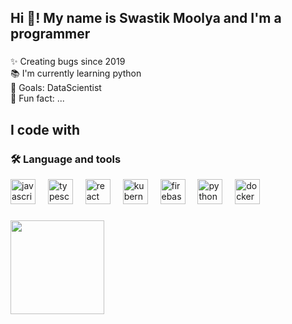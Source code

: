 
<h2 align="left">Hi 👋! My name is Swastik Moolya and I'm a programmer</h2>

###

<p align="left">✨ Creating bugs since 2019<br>📚 I'm currently learning python<br>🎯 Goals: DataScientist<br>🎲 Fun fact: ...</p>

###

<h2 align="left">I code with</h2>

###


###

<h3 align="left">🛠 Language and tools</h3>


<div align="left">
  <img src="https://cdn.jsdelivr.net/gh/devicons/devicon/icons/javascript/javascript-original.svg" height="40" alt="javascript logo"  />
  <img width="12" />
  <img src="https://cdn.jsdelivr.net/gh/devicons/devicon/icons/typescript/typescript-original.svg" height="40" alt="typescript logo"  />
  <img width="12" />
  <img src="https://www.pngitem.com/pimgs/m/31-312155_c-programming-language-logo-hd-png-download.png" height="40" alt="react logo"  />
  <img width="12" />
  <img src="https://external-content.duckduckgo.com/iu/?u=https%3A%2F%2Fbrandlogos.net%2Fwp-content%2Fuploads%2F2021%2F11%2Fjava-logo.png&f=1&nofb=1&ipt=bc189007536b940c97b28727b0be30ac8f1caf88bfc0bbd91c6f97eeaf610632&ipo=images" height="40" alt="kubernetes logo"  />
  <img width="12" />
  <img src="https://cdn.jsdelivr.net/gh/devicons/devicon/icons/firebase/firebase-plain-wordmark.svg" height="40" alt="firebase logo"  />
  <img width="12" />
  <img src="https://pluspng.com/img-png/python-logo-png-open-2000.png" height="40" alt="python logo"  />
  <img width="12" />
  <img src="https://cdn.jsdelivr.net/gh/devicons/devicon/icons/docker/docker-plain-wordmark.svg" height="40" alt="docker logo"  />

</div>

###
###

<img align="right top" height="150" src="https://external-content.duckduckgo.com/iu/?u=https%3A%2F%2Fmedia1.tenor.com%2Fimages%2Fcd37fa49c983ac905df0016fd5b6a2ee%2Ftenor.gif%3Fitemid%3D13165216&f=1&nofb=1&ipt=0353193cb6dd62f2c858d9dbb19eac668abb7b0abead5bc9e3978d4421226d56&ipo=images"  />

###




